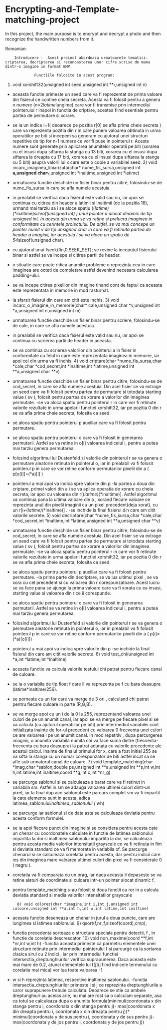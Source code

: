 # Encrypting-and-Template-matching-project
In this project, the main purpose is to encrypt and decrypt a photo and then recognize the handwritten numbers from it.

Romanian:

        Introducere :  Acest proiect abordeaza urmatoarele tematici: criptarea, decriptarea si recunoasterea unor cifre scrise de mana dintr-o imagine in format BMP. 
 
                 Functiile folosite in acest program: 
1) void xorshift32(unsigned int seed,unsigned int **r,unsigned int n) 
- aceasta functie primeste un seed care va fi reprezentat de prima valoare din fisierul ce contine cheia secreta. Acesta va fi folosit pentru a genera n numere (n=2*latime*lungime) care vor fi transmise prin intermediul pointerului r inapoi in functia de criptare, acestea fiind esentiale pentru partea de permutare si xorare. 
- se ia un indice i=1( deoarece pe pozitia r[0] se afla prima cheie secreta ) care va reprezenta pozitia din r in care punem valoarea obtinuta in urma operatiilor pe biti si incepem sa generam cu ajutorul unei structuri repetitive de tip for n-1 numere ce vor fi puse in pointerul r. Aceste numere sunt generate prin aplicarea anumitelor operatii pe biti (xorarea cu el insusi dupa siftarea la stanga cu 13 biti, xorarea cu el insusi dupa siftarea la dreapta cu 17 biti, xorarea cu el insusi dupa siftarea la stanga cu 5 biti) asupra valorii lui x care este o copie a variabilei seed. 
    2) void incarc_imaginea_liniarizata(char* nume_fis_sursa,unsigned int **a,unsigned char**v,unsigned int *inaltime,unsigned int *latime) 
- urmatoarea functie deschide un fisier binar pentru citire, folosindu-se de nume_fis_sursa in care se afla numele acestuia. 
- in prealabil se verifica daca fisierul este valid sau nu, iar apoi se continua cu citirea din header a latimii si inaltimii (de la pozitia 18), urmand mai tarziu sa i se aloce spatiu ((*latime)*(*inaltime)*sizeof(unsigned int) ) unui pointer a alocat dinamic de tip unsigned int. In acesta din urma se va retine si prelucra imaginea in conformitate cu cerintele proiectului. De altfel, se va mai concepe un pointer numit v de tip unsigned char in care va fi retinuta partea de header a imaginii, iar acestuia i se va aloca un spatiu de 54*sizeof(unsigned char). 
- cu ajutorul unui fseek(fin,0,SEEK_SET); se revine la inceputul fisierului binar si astfel se va incepe si citirea partii de header. 
- o situatie care poate ridica anumite probleme o reprezinta cea in care imaginea are octeti de completare astfel devenind necesara calcularea padding-ului. 
- se va incepe citirea pixelilor din imagine tinand cont de faptul ca aceasta este reprezentata in memorie in mod rasturnat. 
- la sfarsit fisierul din care am citit este inchis. 
       3) void incarc_o_imagine_in_memorie(char* cale,unsigned char *v,unsigned int *a,unsigned int n,unsigned int m) 
- urmatoarea functie deschide un fisier binar pentru scriere, folosindu-se de cale, in care se afla numele acestuia. 
- in prealabil se verifica daca fisierul este valid sau nu, iar apoi se continua cu scrierea partii de header in aceasta. 
- se va continua cu scrierea valorilor din pointerul a in fisier in conformitate cu felul in care este reprezentata imaginea in memorie, iar apoi cel din urma va fi inchis. 
      4) void criptare(char *nume_fis_sursa,char *cale,char *cod_secret,int *inaltime,int *latime,unsigned int **a,unsigned char **v) 
- urmatoarea functie deschide un fisier binar pentru citire, folosindu-se de cod_secret, in care se afla numele acestuia. Din acel fisier se va extrage un seed care va fi folosit pentru partea de permutare si totodata starting value ( sv ), folosit pentru partea de xorare a valorilor din imaginea permutate. 
-se va aloca spatiu pentru pointerul r in care vor fi retinute valorile rezultate in urma apelarii functiei xorshift32, iar pe pozitia 0 din r se va afla prima cheie secreta, folosita ca seed. 
- se aloca spatiu pentru pointerul p auxiliar care va fi folosit pentru permutare. 
- se aloca spatiu pentru pointerul o care va fi folosit in generarea permutarii. Astfel se va retine in o[i] valoarea indicelui i, pentru a putea mai tarziu genera permutarea. 
- folosind algoritmul lui Dustenfeld si valorile din pointerul r se va genera o permutare aleatorie retinuta in pointerul o, iar in prealabil va fi folosit pointerul p in care se vor retine conform permutarilor pixelii din a ( p[o[i]]=(*a)[i] ) 
- pointerul a mai apoi va indica spre valorile din p 
-la partea a doua din criptare, primei valori din a i se va aplica operatia de xorare cu cheia secreta, iar apoi cu valoarea din r[(*latime)*(*inaltime)]. Astfel algoritmul va continua pana la ultima valoare din a , xorand fiecare valoare ce reprezinta unul din pixelii imaginii cu un pixel precedent(deja xorat), cu un r[i+(*latime)*(*inaltime)] . 
-se inchide la final fisierul din care am citit valorile secrete. 
      5) void decriptare(char *nume_fis_sursa,char *cale,char *cod_secret,int *inaltime,int *latime,unsigned int **a,unsigned char **v) 
- urmatoarea functie deschide un fisier binar pentru citire, folosindu-se de cod_secret, in care se afla numele acestuia. Din acel fisier se va extrage un seed care va fi folosit pentru partea de permutare si totodata starting value ( sv ), folosit pentru partea de xorare a valorilor din imaginea permutate. 
-se va aloca spatiu pentru pointerul r in care vor fi retinute valorile rezultate in urma apelarii functiei xorshift32, iar pe pozitia 0 din r se va afla prima cheie secreta, folosita ca seed. 
- se aloca spatiu pentru pointerul p auxiliar care va fi folosit pentru permutare. 
-la prima parte din decriptare, se va lua ultimul pixel , se va xora cu cel precedent si cu valoarea din r corespunzatoare. Acest lucru se va face pana se ajunge la prima valoare care va fi xorata cu ea insasi, starting value si valoarea din r ce ii corespunde. 
- se aloca spatiu pentru pointerul o care va fi folosit in generarea permutarii. Astfel se va retine in o[i] valoarea indicelui i, pentru a putea mai tarziu genera permutarea. 
- folosind algoritmul lui Dustenfeld si valorile din pointerul r se va genera o permutare aleatorie retinuta in pointerul o, iar in prealabil va fi folosit pointerul p in care se vor retine conform permutarilor pixelii din a ( p[i]=(*a)[o[i]]) 
- pointerul a mai apoi va indica spre valorile din p 
-se inchide la final fisierul din care am citit valorile secrete. 
           6) void test_chi(unsigned int *a,int *latime,int *inaltime) 
- aceasta functie va calcula valorile testului chi patrat pentru fiecare canal de culoare. 
- se ia o variabila de tip float f care il va reprezenta pe f cu bara deasupra (latime*inaltime/256). 
- se porneste cu un for care va merge de 3 ori , calculand chi patrat pentru fiecare culoare in parte (R,G,B). 
- se va merge apoi cu un i de la 0 la 255, reprezentand valoarea unei culori de pe un anumit canal, iar apoi se va merge pe fiecare pixel si se va calcula (cu ajutorul operatiilor pe biti) prin intermediul variabilei cont initializata inainte de for-ul precedent cu valoarea 0 frecventa unei culori ce are valoarea i pe un anumit canal. In mod repetitiv , dupa parcurgerea imaginii, o anumita variabila numita chi va face suma dintre (frecventa-frecventa cu bara deasupra) la patrat adunata cu valorile precedente ale acestui calcul. Inainte de finalul primului for x, care a fost initial 255 se va sifta la stanga cu un numar corespunzator de biti astfel incat sa se afle sub urmatorul canal de culoare. 
         7) void template_matching(char *imag,char *sablon,double ps,unsigned int **a,unsigned int **s,int w,int h,int latime,int inaltime,coord **g,int c,int *nr_g) 
- se parcurge sablonul si se calculeaza s barat care va fi retinut in variabila sm. Astfel in sm se adauga valoarea ultimei culori dintr-un pixel, iar la final dup ace sablonul este parcurs complet sm va fi impartit la cate elemente sunt in acesta, adica latimea_sablonului*inaltimea_sablonului ( w*h) 
- se parcurge iar sablonul si de data asta se calculeaza deviatia pentru acesta conform formulei. 
- se ia apoi fiecare punct din imagine si se considera pentru acesta cate un chenar cu coordonatele calculate in functie de latimea sablonului impartita la doi si inaltimea sablonului impartita la doi, se calculeaza pentru acesta media valorilor intensitatii grayscale ce va fi retinuta in fim si deviatia standard ce va fi memorata in variabila of. Se parcurge chenarul si se calculeaza corelatia pentru acesta, dar pentru indicii care ies din imaginea mare valoarea ultimei culori din pixel va fi considerate 0 ( negru ).  
- corelatia va fi comparata cu un prag, iar daca aceasta il depaseste se va retine alaturi de coordinate si culoare intr-un pointer alocat dinamic f. 
- pentru template_matching s-au folosit si doua functii cu ror in a calcula deviatia standard si media valorilor intensitatilor grayscale 
         
        8) void colorez(char *imagine,int i,int j,unsigned int culoare,unsigned int **a,int h,int w,int latime,int inaltime) 
- aceasta functie deseneaza un chenar in jurul a doua puncte, care are lungimea si latimea sablonului. 
       9) qsort(f,nr_f,sizeof(coord),cmp); 
- functia precedenta sorteaza o structura speciala pentru detectii, f , in functie de corelatie descrescator. 
       10)  void non_maxime(coord **f,int *nr,int w,int h) 
-functia aceasta primeste ca parmetru elementele unei structure retinute prin intermediul pointerului f si parcurge ca la sortarea clasica sirul cu 2 indici , iar prin intermediul functiei intersectia_dreptunghiurilor verifica suprapunerea. Daca aceasta este mai mare de 0.2, atunci elementele lui f[j](j fiind indicele termenului cu corelatie mai mica) vor lua toate valoarea -1. 
- w si h reprezinta latimea, respective inaltimea sablonului. 
-functia intersectia_dreptunghiurilor primeste i si j ce reprezinta dreptunghiurile a caror suprapunere trebuie calculata. Deoarece se stie ca ambele dreptunghiuri au aceias arie, nu mai are rost sa o calculam separate, asa ca totul se calculeaza dupa o anumita formula(minimul(coordonata x din stanga pentru i, coordonata x din stanga pentru j)- max(coordonata x din dreapta pentru i, coordonata x din dreapta pentru j))* minimul(coordonata y de sus pentru i, coordonata y de sus pentru j)- max(coordonata y de jos pentru i, coordonata y de jos pentru j))

